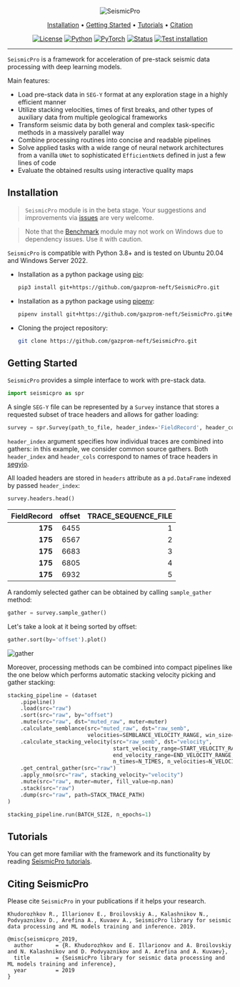 <div align="center">

![SeismicPro](https://user-images.githubusercontent.com/19351782/125063408-1bcdab80-e0b8-11eb-96c2-719bc640da36.png)

<p align="center">
  <!-- <a href="">Docs</a> • -->
  <a href="#installation">Installation</a> •
  <a href="#getting-started">Getting Started</a> •
  <a href="#tutorials">Tutorials</a> •
  <a href="#citing-seismicpro">Citation</a>
</p>

[![License](https://img.shields.io/github/license/analysiscenter/batchflow.svg)](https://www.apache.org/licenses/LICENSE-2.0)
[![Python](https://img.shields.io/badge/python-3.8-blue.svg)](https://python.org)
[![PyTorch](https://img.shields.io/badge/PyTorch-1.8-orange.svg)](https://pytorch.org)
[![Status](https://github.com/gazprom-neft/SeismicPro/actions/workflows/status.yml/badge.svg?branch=master&event=push)](https://github.com/gazprom-neft/SeismicPro/actions/workflows/status.yml)
[![Test installation](https://github.com/gazprom-neft/SeismicPro/actions/workflows/test-install.yml/badge.svg?branch=master&event=push)](https://github.com/gazprom-neft/SeismicPro/actions/workflows/test-install.yml)

</div>

---

`SeismicPro` is a framework for acceleration of pre-stack seismic data processing with deep learning models.

Main features:
* Load pre-stack data in `SEG-Y` format at any exploration stage in a highly efficient manner
* Utilize stacking velocities, times of first breaks, and other types of auxiliary data from multiple geological frameworks
* Transform seismic data by both general and complex task-specific methods in a massively parallel way
* Combine processing routines into concise and readable pipelines
* Solve applied tasks with a wide range of neural network architectures from a vanilla `UNet` to sophisticated `EfficientNet`s defined in just a few lines of code
* Evaluate the obtained results using interactive quality maps

## Installation

> `SeismicPro` module is in the beta stage. Your suggestions and improvements via [issues](https://github.com/gazprom-neft/SeismicPro/issues) are very welcome.

> Note that the [Benchmark](./benchmark/) module may not work on Windows due to dependency issues. Use it with caution.

`SeismicPro` is compatible with Python 3.8+ and is tested on Ubuntu 20.04 and Windows Server 2022.

* Installation as a python package using [pip](https://pip.pypa.io/en/stable/):
    ```bash
    pip3 install git+https://github.com/gazprom-neft/SeismicPro.git
    ```
* Installation as a python package using [pipenv](https://docs.pipenv.org/):
    ```bash
    pipenv install git+https://github.com/gazprom-neft/SeismicPro.git#egg=SeismicPro
    ```
* Cloning the project repository:
    ```bash
    git clone https://github.com/gazprom-neft/SeismicPro.git
    ```

## Getting Started

`SeismicPro` provides a simple interface to work with pre-stack data.

```python
import seismicpro as spr
```

A single `SEG-Y` file can be represented by a `Survey` instance that stores a requested subset of trace headers and allows for gather loading:

```python
survey = spr.Survey(path_to_file, header_index='FieldRecord', header_cols='offset')
```

`header_index` argument specifies how individual traces are combined into gathers: in this example, we consider common source gathers. Both `header_index` and `header_cols` correspond to names of trace headers in [segyio](https://segyio.readthedocs.io/en/latest/segyio.html#constants).

All loaded headers are stored in `headers` attribute as a `pd.DataFrame` indexed by passed `header_index`:

```python
survey.headers.head()
```

| **FieldRecord** | **offset** | **TRACE_SEQUENCE_FILE** |
|----------------:|-----------:|------------------------:|
|         **175** |       6455 |                       1 |
|         **175** |       6567 |                       2 |
|         **175** |       6683 |                       3 |
|         **175** |       6805 |                       4 |
|         **175** |       6932 |                       5 |

A randomly selected gather can be obtained by calling `sample_gather` method:

```python
gather = survey.sample_gather()
```

Let's take a look at it being sorted by offset:

```python
gather.sort(by='offset').plot()
```

![gather](https://i.imgur.com/qv0SsEE.png)

Moreover, processing methods can be combined into compact pipelines like the one below which performs automatic stacking velocity picking and gather stacking:

```python
stacking_pipeline = (dataset
    .pipeline()
    .load(src="raw")
    .sort(src="raw", by="offset")
    .mute(src="raw", dst="muted_raw", muter=muter)
    .calculate_semblance(src="muted_raw", dst="raw_semb",
                         velocities=SEMBLANCE_VELOCITY_RANGE, win_size=8)
    .calculate_stacking_velocity(src="raw_semb", dst="velocity",
                                 start_velocity_range=START_VELOCITY_RANGE,
                                 end_velocity_range=END_VELOCITY_RANGE,
                                 n_times=N_TIMES, n_velocities=N_VELOCITIES)
    .get_central_gather(src="raw")
    .apply_nmo(src="raw", stacking_velocity="velocity")
    .mute(src="raw", muter=muter, fill_value=np.nan)
    .stack(src="raw")
    .dump(src="raw", path=STACK_TRACE_PATH)
)

stacking_pipeline.run(BATCH_SIZE, n_epochs=1)
```

## Tutorials
You can get more familiar with the framework and its functionality by reading [SeismicPro tutorials](tutorials).

## Citing SeismicPro

Please cite `SeismicPro` in your publications if it helps your research.

    Khudorozhkov R., Illarionov E., Broilovskiy A., Kalashnikov N., Podvyaznikov D., Arefina A., Kuvaev A., SeismicPro library for seismic data processing and ML models training and inference. 2019.

```
@misc{seismicpro_2019,
  author       = {R. Khudorozhkov and E. Illarionov and A. Broilovskiy and N. Kalashnikov and D. Podvyaznikov and A. Arefina and A. Kuvaev},
  title        = {SeismicPro library for seismic data processing and ML models training and inference},
  year         = 2019
}
```
